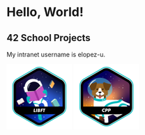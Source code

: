 # Hello, World!

## 42 School Projects

My intranet username is elopez-u.

<a href="https://github.com/3ka1tz/libft" style="text-decoration: none; color: inherit;">
  <img src="https://raw.githubusercontent.com/3ka1tz/3ka1tz/main/images/libft.png"/>
</a>

<a href="https://github.com/3ka1tz/cpp">
  <img src="https://raw.githubusercontent.com/3ka1tz/3ka1tz/main/images/cpp.png"/>
</a>

